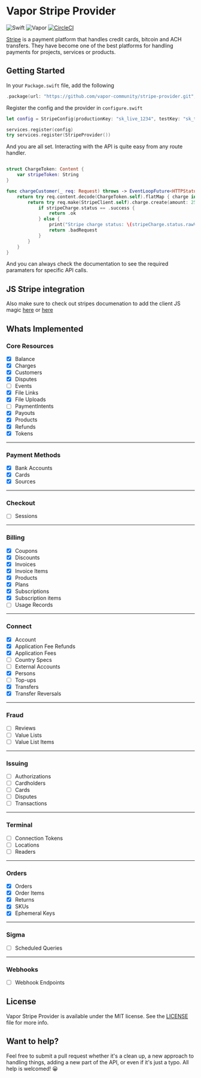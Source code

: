 # Vapor Stripe Provider

![Swift](http://img.shields.io/badge/swift-4.1-brightgreen.svg)
![Vapor](http://img.shields.io/badge/vapor-3.0-brightgreen.svg)
[![CircleCI](https://circleci.com/gh/vapor-community/stripe-provider.svg?style=svg)](https://circleci.com/gh/vapor-community/stripe-provider)

[Stripe][stripe_home] is a payment platform that handles credit cards, bitcoin and ACH transfers. They have become one of the best platforms for handling payments for projects, services or products.

## Getting Started
In your `Package.swift` file, add the following

~~~~swift
.package(url: "https://github.com/vapor-community/stripe-provider.git", from: "2.2.0")
~~~~

Register the config and the provider in `configure.swift`
~~~~swift
let config = StripeConfig(productionKey: "sk_live_1234", testKey: "sk_test_1234")

services.register(config)
try services.register(StripeProvider())
~~~~

And you are all set. Interacting with the API is quite easy from any route handler.
~~~~swift

struct ChargeToken: Content {
    var stripeToken: String
}

func chargeCustomer(_ req: Request) throws -> EventLoopFuture<HTTPStatus> {
    return try req.content.decode(ChargeToken.self).flatMap { charge in
        return try req.make(StripeClient.self).charge.create(amount: 2500, currency: .usd, source: charge.stripeToken).map { stripeCharge in
            if stripeCharge.status == .success {
                return .ok
            } else {
                print("Stripe charge status: \(stripeCharge.status.rawValue)")
                return .badRequest
            }
        }
    }
}
~~~~

And you can always check the documentation to see the required paramaters for specific API calls.

## JS Stripe integration

Also make sure to check out stripes documenation to add the client JS magic [here]( https://stripe.com/docs/checkout#integration-simple) or [here](https://stripe.com/docs/checkout#integration-custom)

## Whats Implemented

### Core Resources
* [x] Balance
* [x] Charges
* [x] Customers
* [x] Disputes  
* [ ] Events
* [x] File Links
* [x] File Uploads
* [ ] PaymentIntents
* [x] Payouts
* [x] Products
* [x] Refunds
* [x] Tokens
---
### Payment Methods
* [x] Bank Accounts
* [x] Cards
* [x] Sources
---
### Checkout
* [ ] Sessions
---
### Billing
* [x] Coupons
* [x] Discounts
* [x] Invoices
* [x] Invoice Items
* [x] Products
* [x] Plans
* [x] Subscriptions
* [x] Subscription items
* [ ] Usage Records
---
### Connect
* [x] Account
* [x] Application Fee Refunds
* [x] Application Fees
* [ ] Country Specs
* [ ] External Accounts
* [x] Persons
* [ ] Top-ups
* [x] Transfers
* [x] Transfer Reversals
---
### Fraud
* [ ] Reviews
* [ ] Value Lists
* [ ] Value List Items
---
### Issuing
* [ ] Authorizations
* [ ] Cardholders
* [ ] Cards
* [ ] Disputes
* [ ] Transactions
---
### Terminal
* [ ] Connection Tokens
* [ ] Locations
* [ ] Readers
---
### Orders
* [x] Orders
* [x] Order Items
* [x] Returns
* [x] SKUs
* [x] Ephemeral Keys
---
### Sigma
* [ ] Scheduled Queries
---
### Webhooks
* [ ] Webhook Endpoints

[stripe_home]: http://stripe.com "Stripe"
[stripe_api]: https://stripe.com/docs/api "Stripe API Endpoints"

## License

Vapor Stripe Provider is available under the MIT license. See the [LICENSE](LICENSE) file for more info.

## Want to help?
Feel free to submit a pull request whether it's a clean up, a new approach to handling things, adding a new part of the API, or even if it's just a typo. All help is welcomed! 😀

